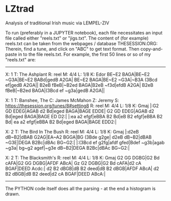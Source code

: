 # LZtrad
Analysis of traditional Irish music via LEMPEL-ZIV

To run (preferably in a JUPYTER notebook), each file necessitates an input file called either "reels.txt" or "jigs.txt".
The content of (for example) reels.txt can be taken from the webpages / database THESESSION.ORG: Therein, find a tune, and click on "ABC" to get text format. Then copy-and-paste in to the file reels.txt. For example, the first 50 lines or so of my "reels.txt" are:
__________________________________________________________________________________________
X: 1
T: The Ashplant
R: reel
M: 4/4
L: 1/8
K: Edor
BE~E2 BAGA|BE~E2 ~G3A|BE~E2 BABd|gedB A2GA|
BE~E2 BAGA|BE~E2 ~G3A|~B3A (3Bcd ef|gedB A2GA||
B2eB fBeB|~B2ed BAGA|B2eB ~f3d|efdB A2GA|
B2eB fBeB|~B2ed BAGA|(3Bcd ef ~g3a|gedB A2GA||

X: 1
T: Banshee, The
C: James McMahon
Z: Jeremy
S: https://thesession.org/tunes/8#setting8
R: reel
M: 4/4
L: 1/8
K: Gmaj
|:G2 GD EDEG|AGAB d2 Bd|eged BAGA|BAGE EDDE|
G2 GD EDEG|AGAB d2 Bd|eged BAGA|BAGE ED D2:|
|:ea a2 efgf|eBBA B2 Bd|eB B2 efgf|eBBA B2 Bd|
ea a2 efgf|eBBA B2 Bd|eged BAGA|BAGE EDD2:|

X: 2
T: The Bird In The Bush
R: reel
M: 4/4
L: 1/8
K: Gmaj
|:d2eB dB~B2|dBAB G2AG|EA~A2 BGGA|BG (3Bde g2ge|
d2eB dB~B2|dBAB ~G3E|DEGA B2Bc|dBAc BG~G2:|
|:(3Bcd ef g2fg|afdf gfed|Bdef ~g3b|agab ~g3a|
bg~g2 agef|~g3e dB~B2|DEGA B2Bc|dBAc BG~G2:|

X: 2
T: The Blacksmith's
R: reel
M: 4/4
L: 1/8
K: Gmaj
G2 GG DGBG|G2 Bd cAFA|G2 GG DGBG|AFDF ABcA|
Gz G2 DGBG|G2 Bd cAFA|d2 cA BGAF|DEED Acdc:|
d2 B2 dBGB|dB B2 deed|dB B2 dBGB|AFDF ABcA|
d2 B2 dBGB|dB B2 deed|d2 cA BGAF|DEED ABcA:|
____________________________________________________________________________

The PYTHON code itself does all the parsing - at the end a histogram is drawn.
